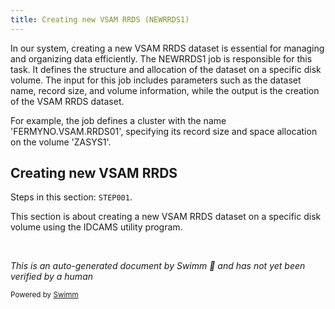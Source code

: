 ```yaml
---
title: Creating new VSAM RRDS (NEWRRDS1)
---
```

In our system, creating a new VSAM RRDS dataset is essential for managing and organizing data efficiently. The NEWRRDS1 job is responsible for this task. It defines the structure and allocation of the dataset on a specific disk volume. The input for this job includes parameters such as the dataset name, record size, and volume information, while the output is the creation of the VSAM RRDS dataset.

For example, the job defines a cluster with the name 'FERMYNO.VSAM.RRDS01', specifying its record size and space allocation on the volume 'ZASYS1'.

## Creating new VSAM RRDS

Steps in this section: `STEP001`.

This section is about creating a new VSAM RRDS dataset on a specific disk volume using the IDCAMS utility program.

&nbsp;

*This is an auto-generated document by Swimm 🌊 and has not yet been verified by a human*

<SwmMeta version="3.0.0" repo-id="Z2l0aHViJTNBJTNBbWFpbmZyYW1lJTNBJTNBU3dpbW0tRGVtbw==" repo-name="mainframe"><sup>Powered by [Swimm](/)</sup></SwmMeta>
